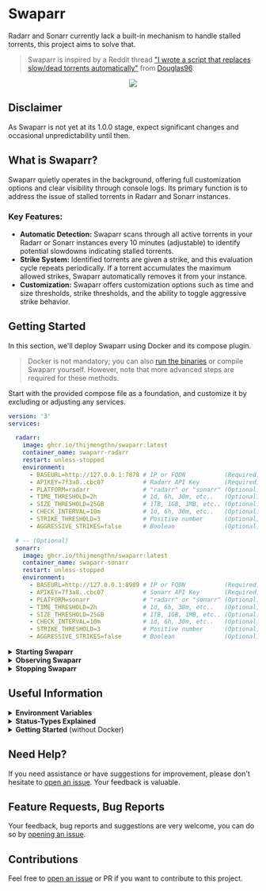# Swaparr

Radarr and Sonarr currently lack a built-in mechanism to handle stalled torrents, this project aims to solve that.

> Swaparr is inspired by a Reddit thread ["I wrote a script that replaces slow/dead torrents automatically"](https://www.reddit.com/r/radarr/comments/101q31k/i_wrote_a_script_that_replaces_slowdead_torrents/) from [Douglas96](https://www.reddit.com/user/Douglas96/).

<p align="center">
  <img src="https://i.imgur.com/7D84ooQ.png?s=128">
</p>


## Disclaimer

As Swaparr is not yet at its 1.0.0 stage, expect significant changes and occasional unpredictability until then.


## What is Swaparr?

Swaparr quietly operates in the background, offering full customization options and clear visibility through console logs. Its primary function is to address the issue of stalled torrents in Radarr and Sonarr instances.

### Key Features:

- **Automatic Detection:** Swaparr scans through all active torrents in your Radarr or Sonarr instances every 10 minutes (adjustable) to identify potential slowdowns indicating stalled torrents.
- **Strike System:** Identified torrents are given a strike, and this evaluation cycle repeats periodically. If a torrent accumulates the maximum allowed strikes, Swaparr automatically removes it from your instance.
- **Customization:** Swaparr offers customization options such as time and size thresholds, strike thresholds, and the ability to toggle aggressive strike behavior.

## Getting Started

In this section, we'll deploy Swaparr using Docker and its compose plugin.

> Docker is not mandatory; you can also [run the binaries](#prerequisites) or compile Swaparr yourself. However, note that more advanced steps are required for these methods.

Start with the provided compose file as a foundation, and customize it by excluding or adjusting any services.

```yml
version: '3'
services:

  radarr:
    image: ghcr.io/thijmengthn/swaparr:latest
    container_name: swaparr-radarr
    restart: unless-stopped
    environment:
      - BASEURL=http://127.0.0.1:7878 # IP or FQDN           (Required)
      - APIKEY=7f3a8..cbc07           # Radarr API Key       (Required)                
      - PLATFORM=radarr               # "radarr" or "sonarr" (Optional) default: radarr
      - TIME_THRESHOLD=2h             # 1d, 6h, 30m, etc..   (Optional) default: 2h    
      - SIZE_THRESHOLD=25GB           # 1TB, 1GB, 1MB, etc.. (Optional) default: 25GB  
      - CHECK_INTERVAL=10m            # 1d, 6h, 30m, etc..   (Optional) default: 10m   
      - STRIKE_THRESHOLD=3            # Positive number      (Optional) default: 3     
      - AGGRESSIVE_STRIKES=false      # Boolean              (Optional) default: false 

  # -- (Optional)
  sonarr: 
    image: ghcr.io/thijmengthn/swaparr:latest
    container_name: swaparr-sonarr
    restart: unless-stopped
    environment:
      - BASEURL=http://127.0.0.1:8989 # IP or FQDN           (Required)
      - APIKEY=7f3a8..cbc07           # Sonarr API Key       (Required)                
      - PLATFORM=sonarr               # "radarr" or "sonarr" (Optional) default: radarr
      - TIME_THRESHOLD=2h             # 1d, 6h, 30m, etc..   (Optional) default: 2h    
      - SIZE_THRESHOLD=25GB           # 1TB, 1GB, 1MB, etc.. (Optional) default: 25GB  
      - CHECK_INTERVAL=10m            # 1d, 6h, 30m, etc..   (Optional) default: 10m   
      - STRIKE_THRESHOLD=3            # Positive number      (Optional) default: 3     
      - AGGRESSIVE_STRIKES=false      # Boolean              (Optional) default: false 
```


<details>
  <summary>
    <strong>Starting Swaparr</strong>
  </summary>

To start Swaparr, run the following command:

```sh
docker compose up -d
```

</details>


<details>
  <summary>
    <strong>Observing Swaparr</strong>
  </summary>

The following example will output logs of Swaparr's Radarr service.

```sh
docker compose logs radarr
```

_[It should output something similar to this.](#swaparr)_

</details>


<details>
  <summary>
    <strong>Stopping Swaparr</strong>
  </summary>

To stop Swaparr, run the following command:

```sh
docker compose down
```

</details>


## Useful Information

<details>
  <summary>
    <strong>Environment Variables</strong>
  </summary>

| Name              | Default              | Description                                                                                     |
|-------------------|----------------------|-------------------------------------------------------------------------------------------------|
| BASEURL           | `http://127.0.0.1:7878` | The URL of either a Sonarr or Radarr instance.                                                |
| APIKEY            | `7f3a8..cbc07`         | The API key required for accessing the Radarr or Sonarr instance.                             |
| PLATFORM          | `radarr`              | Indicates the platform with which Swaparr interacts, either `radarr` or `sonarr`.              |
| TIME_THRESHOLD    | `2h`                  | The duration threshold for torrents to be considered stalled; torrents exceeding this limit will be removed. |
| SIZE_THRESHOLD    | `25GB`                | The size limit for torrents to be ignored; torrents exceeding this limit will not be processed. |
| CHECK_INTERVAL    | `10m`                 | The interval at which Swaparr monitors torrents.                                               |
| STRIKE_THRESHOLD  | `3`                   | The number of strikes a torrent needs to reach before it is subject to removal.                |
| AGGRESSIVE_STRIKES| `false`               | Enables the removal of stalled torrents and those stuck fetching metadata.                      |

</details>



<details>
  <summary>
    <strong>Status-Types Explained</strong>
  </summary>

| Type | Meaning |
| --- | --- |
| `Normal`  | Not stalled or slow, will not be striked. |
| `Pending` | Fetching metadata or stalled (can be bypassed with `aggressive_strikes`). |
| `Striked` | Flagged as slow or stalled, pending removal. |
| `Removed` | Removed from Radarr / Sonarr. |
| `Ignored` | Outside of threshold bounds. |

</details>



<details>
  <summary>
    <strong>Getting Started</strong> (without Docker)
  </summary>

#### Prerequisites

To begin, [download the executable](https://github.com/ThijmenGThN/swaparr/releases) compatible with your operating system.

Before running Swaparr, manually set the required [environment variables](#environment-variables).

> Note: You do not need to define every environment variable; only the ones you need and those that are required.

#### Powershell

```
$Env:<variable>="<value>"
```

#### Shell

```
export <variable>="<value>"
```

#### Run Swaparr

You should now be able to run Swaparr directly from the binary file.

</details>



## Need Help?

If you need assistance or have suggestions for improvement, please don't hesitate to [open an issue](https://github.com/ThijmenGThN/swaparr/issues). Your feedback is valuable.



## Feature Requests, Bug Reports

Your feedback, bug reports and suggestions are very welcome, you can do so by [opening an issue](https://github.com/ThijmenGThN/swaparr/issues).



## Contributions

Feel free to [open an issue](https://github.com/ThijmenGThN/swaparr/issues) or PR if you want to contribute to this project.
